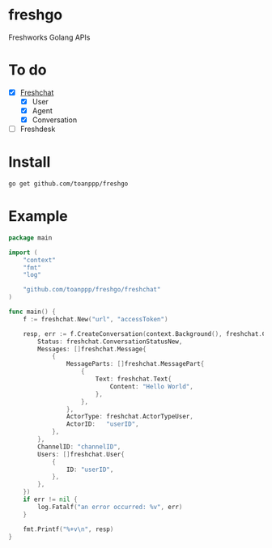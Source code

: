 # freshgo

Freshworks Golang APIs

# To do

- [x] [Freshchat](https://developers.freshchat.com/)
    - [x] User
    - [x] Agent
    - [x] Conversation
- [ ] Freshdesk

# Install

```sh
go get github.com/toanppp/freshgo
```

# Example

```go
package main

import (
	"context"
	"fmt"
	"log"

	"github.com/toanppp/freshgo/freshchat"
)

func main() {
	f := freshchat.New("url", "accessToken")

	resp, err := f.CreateConversation(context.Background(), freshchat.Conversation{
		Status: freshchat.ConversationStatusNew,
		Messages: []freshchat.Message{
			{
				MessageParts: []freshchat.MessagePart{
					{
						Text: freshchat.Text{
							Content: "Hello World",
						},
					},
				},
				ActorType: freshchat.ActorTypeUser,
				ActorID:   "userID",
			},
		},
		ChannelID: "channelID",
		Users: []freshchat.User{
			{
				ID: "userID",
			},
		},
	})
	if err != nil {
		log.Fatalf("an error occurred: %v", err)
	}

	fmt.Printf("%+v\n", resp)
}
```
